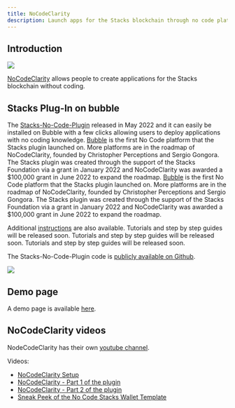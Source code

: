 ```yaml
---
title: NoCodeClarity
description: Launch apps for the Stacks blockchain through no code platforms like Bubble.
---
```


## Introduction

![](https://d1muf25xaso8hp.cloudfront.net/https%3A%2F%2Fs3.amazonaws.com%2Fappforest_uf%2Ff1653407713550x759333524803365600%2FLogo%2520of%2520NoCodeClarity.png?w=179&h=84&auto=compress&dpr=1&fit=max)

[NoCodeClarity](https://nocodeclarity.com) allows people to create applications for the Stacks blockchain without coding.

## Stacks Plug-In on bubble

The [Stacks-No-Code-Plugin](https://bubble.io/plugin/the-stacks-plug-in-1645467277638x949839693014368300) released in May 2022 and it can easily be installed on Bubble with a few clicks allowing users to deploy applications with no coding knowledge. [Bubble](https://bubble.io/blog/explaining-bubble-to-investors/) is the first No Code platform that the Stacks plugin launched on. More platforms are in the roadmap of NoCodeClarity, founded by Christopher Perceptions and Sergio Gongora. The Stacks plugin was created through the support of the Stacks Foundation via a grant in January 2022 and NoCodeClarity was awarded a $100,000 grant in June 2022 to expand the roadmap. [Bubble](https://bubble.io/blog/explaining-bubble-to-investors/) is the first No Code platform that the Stacks plugin launched on. More platforms are in the roadmap of NoCodeClarity, founded by Christopher Perceptions and Sergio Gongora. The Stacks plugin was created through the support of the Stacks Foundation via a grant in January 2022 and NoCodeClarity was awarded a $100,000 grant in June 2022 to expand the roadmap.

Additional [instructions](https://s3.amazonaws.com/appforest_uf/f1654202471526x991633667675927800/Instructions%20v2.docx.pdf) are also available. Tutorials and step by step guides will be released soon. Tutorials and step by step guides will be released soon. Tutorials and step by step guides will be released soon.

The Stacks-No-Code-Plugin code is [publicly available on Github](https://github.com/nocodeclarity/Stacks-No-Code-Plugin).

![](/img/bubble-stacks-plugin.png)

## Demo page

A demo page is available [here](https://test-stacks-plugin.bubbleapps.io/version-test).

## NoCodeClarity videos

NodeCodeClarity has their own [youtube channel](https://www.youtube.com/channel/UC9Ep0VQ-GQ-yDzt-wmIElRA).

Videos:

* [NoCodeClarity Setup](https://www.youtube.com/watch?v=WanXlpBGl0w)
* [NoCodeClarity - Part 1 of the plugin](https://www.youtube.com/watch?v=o6d3hrzNqVI&t=248s)
* [NoCodeClarity - Part 2 of the plugin](https://www.youtube.com/watch?v=0rzMdsrRg80)
* [Sneak Peek of the No Code Stacks Wallet Template](https://www.youtube.com/watch?v=Xe6Yv0rF6XM)
